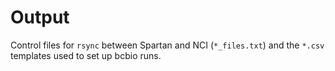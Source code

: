 # Output

Control files for `rsync` between Spartan and NCI (`*_files.txt`) and the `*.csv` templates used to set up bcbio runs.
